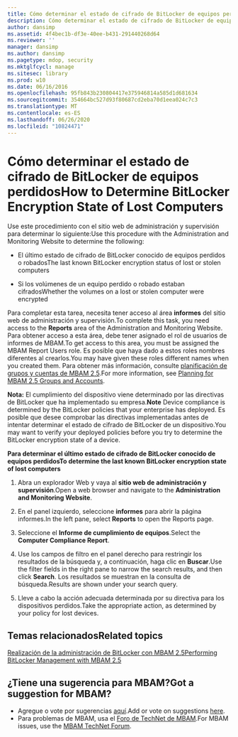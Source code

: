 ```yaml
---
title: Cómo determinar el estado de cifrado de BitLocker de equipos perdidos
description: Cómo determinar el estado de cifrado de BitLocker de equipos perdidos
author: dansimp
ms.assetid: 4f4bec1b-df3e-40ee-b431-291440268d64
ms.reviewer: ''
manager: dansimp
ms.author: dansimp
ms.pagetype: mdop, security
ms.mktglfcycl: manage
ms.sitesec: library
ms.prod: w10
ms.date: 06/16/2016
ms.openlocfilehash: 95fb843b230804417e375946814a585d1d681634
ms.sourcegitcommit: 354664bc527d93f80687cd2eba70d1eea024c7c3
ms.translationtype: MT
ms.contentlocale: es-ES
ms.lasthandoff: 06/26/2020
ms.locfileid: "10824471"
---
```

# <span data-ttu-id="0a182-103">Cómo determinar el estado de cifrado de BitLocker de equipos perdidos</span><span class="sxs-lookup"><span data-stu-id="0a182-103">How to Determine BitLocker Encryption State of Lost Computers</span></span>


<span data-ttu-id="0a182-104">Use este procedimiento con el sitio web de administración y supervisión para determinar lo siguiente:</span><span class="sxs-lookup"><span data-stu-id="0a182-104">Use this procedure with the Administration and Monitoring Website to determine the following:</span></span>

-   <span data-ttu-id="0a182-105">El último estado de cifrado de BitLocker conocido de equipos perdidos o robados</span><span class="sxs-lookup"><span data-stu-id="0a182-105">The last known BitLocker encryption status of lost or stolen computers</span></span>

-   <span data-ttu-id="0a182-106">Si los volúmenes de un equipo perdido o robado estaban cifrados</span><span class="sxs-lookup"><span data-stu-id="0a182-106">Whether the volumes on a lost or stolen computer were encrypted</span></span>

<span data-ttu-id="0a182-107">Para completar esta tarea, necesita tener acceso al área **informes** del sitio web de administración y supervisión.</span><span class="sxs-lookup"><span data-stu-id="0a182-107">To complete this task, you need access to the **Reports** area of the Administration and Monitoring Website.</span></span> <span data-ttu-id="0a182-108">Para obtener acceso a esta área, debe tener asignado el rol de usuarios de informes de MBAM.</span><span class="sxs-lookup"><span data-stu-id="0a182-108">To get access to this area, you must be assigned the MBAM Report Users role.</span></span> <span data-ttu-id="0a182-109">Es posible que haya dado a estos roles nombres diferentes al crearlos.</span><span class="sxs-lookup"><span data-stu-id="0a182-109">You may have given these roles different names when you created them.</span></span> <span data-ttu-id="0a182-110">Para obtener más información, consulte [planificación de grupos y cuentas de MBAM 2,5](planning-for-mbam-25-groups-and-accounts.md#bkmk-helpdesk-roles).</span><span class="sxs-lookup"><span data-stu-id="0a182-110">For more information, see [Planning for MBAM 2.5 Groups and Accounts](planning-for-mbam-25-groups-and-accounts.md#bkmk-helpdesk-roles).</span></span>

<span data-ttu-id="0a182-111">**Nota:**  El cumplimiento del dispositivo viene determinado por las directivas de BitLocker que ha implementado su empresa.</span><span class="sxs-lookup"><span data-stu-id="0a182-111">**Note** Device compliance is determined by the BitLocker policies that your enterprise has deployed.</span></span> <span data-ttu-id="0a182-112">Es posible que desee comprobar las directivas implementadas antes de intentar determinar el estado de cifrado de BitLocker de un dispositivo.</span><span class="sxs-lookup"><span data-stu-id="0a182-112">You may want to verify your deployed policies before you try to determine the BitLocker encryption state of a device.</span></span>

 

**<span data-ttu-id="0a182-113">Para determinar el último estado de cifrado de BitLocker conocido de equipos perdidos</span><span class="sxs-lookup"><span data-stu-id="0a182-113">To determine the last known BitLocker encryption state of lost computers</span></span>**

1.  <span data-ttu-id="0a182-114">Abra un explorador Web y vaya al **sitio web de administración y supervisión**.</span><span class="sxs-lookup"><span data-stu-id="0a182-114">Open a web browser and navigate to the **Administration and Monitoring Website**.</span></span>

2.  <span data-ttu-id="0a182-115">En el panel izquierdo, seleccione **informes** para abrir la página informes.</span><span class="sxs-lookup"><span data-stu-id="0a182-115">In the left pane, select **Reports** to open the Reports page.</span></span>

3.  <span data-ttu-id="0a182-116">Seleccione el **Informe de cumplimiento de equipos**.</span><span class="sxs-lookup"><span data-stu-id="0a182-116">Select the **Computer Compliance Report**.</span></span>

4.  <span data-ttu-id="0a182-117">Use los campos de filtro en el panel derecho para restringir los resultados de la búsqueda y, a continuación, haga clic en **Buscar**.</span><span class="sxs-lookup"><span data-stu-id="0a182-117">Use the filter fields in the right pane to narrow the search results, and then click **Search**.</span></span> <span data-ttu-id="0a182-118">Los resultados se muestran en la consulta de búsqueda.</span><span class="sxs-lookup"><span data-stu-id="0a182-118">Results are shown under your search query.</span></span>

5.  <span data-ttu-id="0a182-119">Lleve a cabo la acción adecuada determinada por su directiva para los dispositivos perdidos.</span><span class="sxs-lookup"><span data-stu-id="0a182-119">Take the appropriate action, as determined by your policy for lost devices.</span></span>



## <span data-ttu-id="0a182-120">Temas relacionados</span><span class="sxs-lookup"><span data-stu-id="0a182-120">Related topics</span></span>


[<span data-ttu-id="0a182-121">Realización de la administración de BitLocker con MBAM 2.5</span><span class="sxs-lookup"><span data-stu-id="0a182-121">Performing BitLocker Management with MBAM 2.5</span></span>](performing-bitlocker-management-with-mbam-25.md)

 
## <span data-ttu-id="0a182-122">¿Tiene una sugerencia para MBAM?</span><span class="sxs-lookup"><span data-stu-id="0a182-122">Got a suggestion for MBAM?</span></span>
- <span data-ttu-id="0a182-123">Agregue o vote por sugerencias [aquí](http://mbam.uservoice.com/forums/268571-microsoft-bitlocker-administration-and-monitoring).</span><span class="sxs-lookup"><span data-stu-id="0a182-123">Add or vote on suggestions [here](http://mbam.uservoice.com/forums/268571-microsoft-bitlocker-administration-and-monitoring).</span></span> 
- <span data-ttu-id="0a182-124">Para problemas de MBAM, usa el [Foro de TechNet de MBAM](https://social.technet.microsoft.com/Forums/home?forum=mdopmbam).</span><span class="sxs-lookup"><span data-stu-id="0a182-124">For MBAM issues, use the [MBAM TechNet Forum](https://social.technet.microsoft.com/Forums/home?forum=mdopmbam).</span></span>
 





